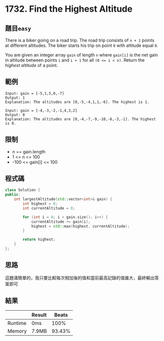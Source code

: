 # 1732. Find the Highest Altitude

## 題目`easy`

There is a biker going on a road trip. The road trip consists of `n + 1` points at different altitudes. The biker starts his trip on point `0` with altitude equal `0`.

You are given an integer array `gain` of length `n` where `gain[i]` is the net gain in altitude between points `i​​​​`​​ and `i + 1` for all `(0 <= i < n)`. Return the _highest altitude_ of a point.

## 範例

```
Input: gain = [-5,1,5,0,-7]
Output: 1
Explanation: The altitudes are [0,-5,-4,1,1,-6]. The highest is 1.
```

```
Input: gain = [-4,-3,-2,-1,4,3,2]
Output: 0
Explanation: The altitudes are [0,-4,-7,-9,-10,-6,-3,-1]. The highest is 0.
```

## 限制

- n == gain.length
- 1 <= n <= 100
- -100 <= gain[i] <= 100

## 程式碼

```cpp
class Solution {
public:
    int largestAltitude(std::vector<int>& gain) {
        int highest = 0;
        int currentAltitude = 0;

        for (int i = 0; i < gain.size(); i++) {
            currentAltitude += gain[i];
            highest = std::max(highest, currentAltitude);
        }

        return highest;
    }
};
```

## 思路

這題滿簡單的，我只要比較每次相加後的值和當前最高記錄的值誰大，最終輸出答案即可

## 結果

|         | Result | Beats  |
| ------- | ------ | ------ |
| Runtime | 0ms    | 100%   |
| Memory  | 7.9MB  | 93.43% |
